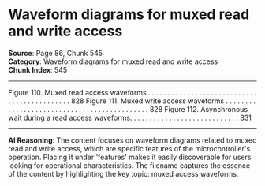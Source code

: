 # Waveform diagrams for muxed read and write access

**Source**: Page 86, Chunk 545  
**Category**: Waveform diagrams for muxed read and write access  
**Chunk Index**: 545

---

Figure 110. Muxed read access waveforms . . . . . . . . . . . . . . . . . . . . . . . . . . . . . . . . . . . . . . . . . . . . 828
Figure 111. Muxed write access waveforms . . . . . . . . . . . . . . . . . . . . . . . . . . . . . . . . . . . . . . . . . . . . 828
Figure 112. Asynchronous wait during a read access waveforms. . . . . . . . . . . . . . . . . . . . . . . . . . . . 831

---

**AI Reasoning**: The content focuses on waveform diagrams related to muxed read and write access, which are specific features of the microcontroller's operation. Placing it under 'features' makes it easily discoverable for users looking for operational characteristics. The filename captures the essence of the content by highlighting the key topic: muxed access waveforms.

